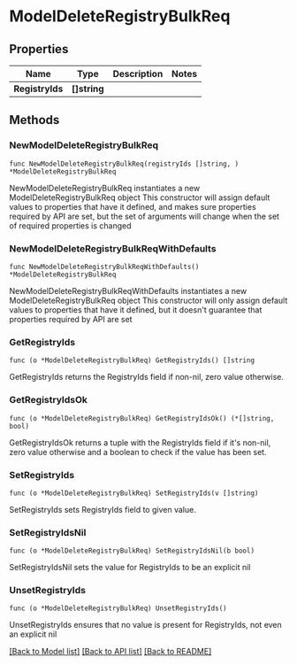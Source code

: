 # ModelDeleteRegistryBulkReq

## Properties

Name | Type | Description | Notes
------------ | ------------- | ------------- | -------------
**RegistryIds** | **[]string** |  | 

## Methods

### NewModelDeleteRegistryBulkReq

`func NewModelDeleteRegistryBulkReq(registryIds []string, ) *ModelDeleteRegistryBulkReq`

NewModelDeleteRegistryBulkReq instantiates a new ModelDeleteRegistryBulkReq object
This constructor will assign default values to properties that have it defined,
and makes sure properties required by API are set, but the set of arguments
will change when the set of required properties is changed

### NewModelDeleteRegistryBulkReqWithDefaults

`func NewModelDeleteRegistryBulkReqWithDefaults() *ModelDeleteRegistryBulkReq`

NewModelDeleteRegistryBulkReqWithDefaults instantiates a new ModelDeleteRegistryBulkReq object
This constructor will only assign default values to properties that have it defined,
but it doesn't guarantee that properties required by API are set

### GetRegistryIds

`func (o *ModelDeleteRegistryBulkReq) GetRegistryIds() []string`

GetRegistryIds returns the RegistryIds field if non-nil, zero value otherwise.

### GetRegistryIdsOk

`func (o *ModelDeleteRegistryBulkReq) GetRegistryIdsOk() (*[]string, bool)`

GetRegistryIdsOk returns a tuple with the RegistryIds field if it's non-nil, zero value otherwise
and a boolean to check if the value has been set.

### SetRegistryIds

`func (o *ModelDeleteRegistryBulkReq) SetRegistryIds(v []string)`

SetRegistryIds sets RegistryIds field to given value.


### SetRegistryIdsNil

`func (o *ModelDeleteRegistryBulkReq) SetRegistryIdsNil(b bool)`

 SetRegistryIdsNil sets the value for RegistryIds to be an explicit nil

### UnsetRegistryIds
`func (o *ModelDeleteRegistryBulkReq) UnsetRegistryIds()`

UnsetRegistryIds ensures that no value is present for RegistryIds, not even an explicit nil

[[Back to Model list]](../README.md#documentation-for-models) [[Back to API list]](../README.md#documentation-for-api-endpoints) [[Back to README]](../README.md)


